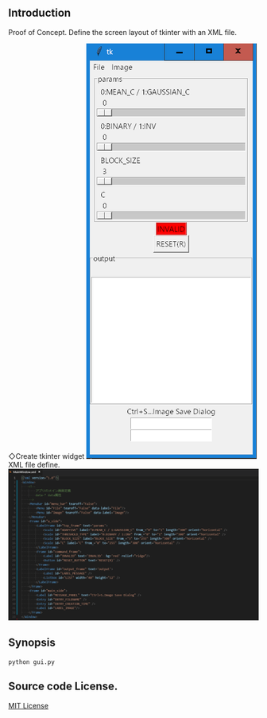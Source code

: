 ## Introduction
Proof of Concept.
Define the screen layout of tkinter with an XML file.

◇Create tkinter widget
![gui](gui.png)
XML file define.
![xml file](settings.png)

## Synopsis
```
python gui.py
```

## Source code License.
[MIT License](LICENSE)